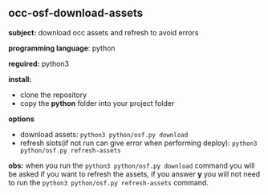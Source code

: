 ## occ-osf-download-assets

**subject:** download occ assets and refresh to avoid errors

**programming language**: python

**reguired:** python3

**install:**
- clone the repository
- copy the **python** folder into your project folder

**options**
- download assets: ```python3 python/osf.py download```
- refresh slots(if not run can give error when performing deploy): ```python3 python/osf.py refresh-assets```

**obs:** when you run the ```python3 python/osf.py download``` command you will be asked if you want to refresh the assets, if you answer **y** you will not need to run the ```python3 python/osf.py refresh-assets``` command.
